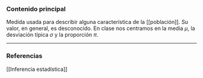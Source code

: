 ### Contenido principal

Medida usada para describir alguna característica de la [[población]]. Su valor, en general, es desconocido. En clase nos centramos en la media $\mu$, la desviación típica $\sigma$ y la proporción $\pi$.

--- 
### Referencias

[[Inferencia estadística]]